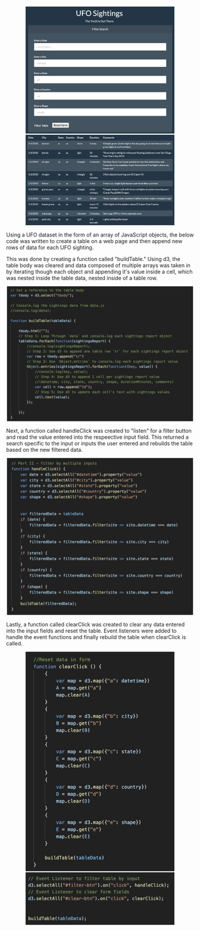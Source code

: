 
<p float="left" align="center">
  <img src="images/table.png" width="400" />
  <img src="images/table2.png" width="400" /> 
</p>

Using a UFO dataset in the form of an array of JavaScript objects, the below code was written to create a table on a web page and then append new rows of data for each UFO sighting.

This was done by creating a function called "buildTable."  Using d3, the table body was cleared and data composed of multiple arrays was taken in by iterating though each object and appending it's value inside a cell, which was nested inside the table data, nested inside of a table row. 

<p align="center">
  <img src="images/build_table.png" width="500" />
</p>


Next, a function called handleClick was created to "listen" for a filter button and read the value entered into the respeective input field.  This returned a search specific to the input or inputs the user entered and rebuilds the table based on the new filtered data.

<p align="center">
  <img src="images/input_filter.png" width="500" />
</p>

Lastly, a function called clearClick was created to clear any data entered into the input fields and reset the table.  Event listeners were added to handle the event functions and finally rebuild the table when clearClick is called.

<p float="left" align="center">
  <img src="images/clear_filter.png" width="400" />
  <img src="images/events.png" width="400"/> 
</p>


